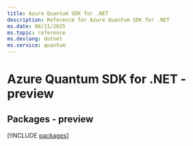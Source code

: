 ```yaml
---
title: Azure Quantum SDK for .NET
description: Reference for Azure Quantum SDK for .NET
ms.date: 08/11/2025
ms.topic: reference
ms.devlang: dotnet
ms.service: quantum
---
```

# Azure Quantum SDK for .NET - preview
## Packages - preview
[!INCLUDE [packages](quantum-index.md)]